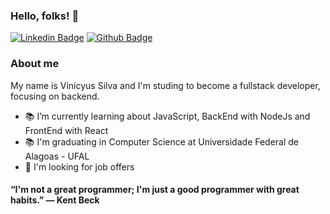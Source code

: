 ### Hello, folks! 👋

[![Linkedin Badge](https://img.shields.io/badge/-LinkedIn-blue?style=flat-square&logo=Linkedin&logoColor=white&link=https://https://www.linkedin.com/in/vinicyus-silva/)](https://www.linkedin.com/in/vinicyus-silva/)
[![Github Badge](https://img.shields.io/badge/-Github-000?style=flat-square&logo=Github&logoColor=white&link=https://github.com/silvavinicyus)](https://github.com/silvavinicyus)

### About me 
  My name is Vinícyus Silva and I'm studing to become a fullstack developer, focusing on backend. 

- 📚 I’m currently learning about JavaScript, BackEnd with NodeJs and FrontEnd with React
- 📚 I'm graduating in Computer Science at Universidade Federal de Alagoas - UFAL 
- 👯 I'm looking for job offers

#### “I'm not a great programmer; I'm just a good programmer with great habits.” ― Kent Beck
